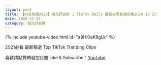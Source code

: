 ```yaml
---
layout: post
title: 【抖音熱搜2020】谢允好会撩 1 TikTok Daily 最新必看精選合集2020 12 23
date: 2020-12-23
category: 谢允好会撩
---
```


{% include youtube-video.html id="a9HKleK8gLk" %}

2021必看 最新精選 Top TikTok Trending Clips

喜歡請點贊轉發加訂閱 Like & Subscribe：[YouTube](https://www.youtube.com/channel/UCAoR7VcanIPd04uEq_GIylA/videos)

